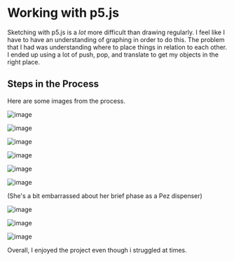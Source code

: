   # Working with p5.js #

  Sketching with p5.js is a *lot* more difficult than drawing regularly. I feel like I have to have an understanding of graphing in order to do this. The problem that I had was understanding where to place things in relation to each other. I ended up using a lot of push, pop, and translate to get my objects in the right place.

  ## Steps in the Process ##

  Here are some images from the process.

  ![image](img/screen1.jpg)

  ![image](img/screen2.jpg)

  ![image](img/screen3.jpg)

  ![image](img/screen4.jpg)

  ![image](img/screen5.jpg)

  ![image](img/screen6.jpg)

  (She's a bit embarrassed about her brief phase as a Pez dispenser)

  ![image](img/screen7.jpg)

  ![image](img/screen8.jpg)

  ![image](img/screen9.jpg)



  Overall, I enjoyed the project even though i struggled at times.
